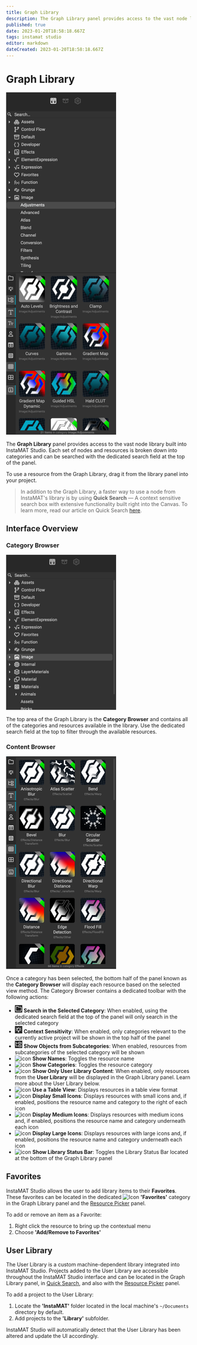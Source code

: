 ```yaml
---
title: Graph Library
description: The Graph Library panel provides access to the vast node library built into InstaMAT Studio.
published: true
date: 2023-01-20T18:58:18.667Z
tags: instamat studio
editor: markdown
dateCreated: 2023-01-20T18:58:18.667Z
---
```


# Graph Library

<img src="/instamat_studio/canvas/graph_library.png" width="300"/>

The **Graph Library** panel provides access to the vast node library built into InstaMAT Studio. Each set of nodes and resources is broken down into categories and can be searched with the dedicated search field at the top of the panel.

To use a resource from the Graph Library, drag it from the library panel into your project.

>In addition to the Graph Library, a faster way to use a node from InstaMAT's library is by using **Quick Search** — A context sensitive search box with extensive functionality built right into the Canvas. To learn more, read our article on Quick Search <a href="">here</a>.

## Interface Overview

### Category Browser
<img src="/instamat_studio/canvas/gl_top.png" width="300"/>

The top area of the Graph Library is the **Category Browser** and contains all of the categories and resources available in the library. Use the dedicated search field at the top to filter through the available resources.

### Content Browser

<img src="/instamat_studio/canvas/gl_bottom.png" width="300"/>

Once a category has been selected, the bottom half of the panel known as the **Category Browser** will display each resource based on the selected view method. The Category Browser contains a dedicated toolbar with the following actions:

- ![icon](/instamat_studio/canvas/search_in_selected_category_icon.png) **Search in the Selected Category**: When enabled, using the dedicated search field at the top of the panel will only search in the selected category
- ![icon](/instamat_studio/canvas/context_sensitivity_icon.png) **Context Sensitivity**: When enabled, only categories relevant to the currently active project will be shown in the top half of the panel
- ![icon](/instamat_studio/canvas/show_objects_from_subcategories_icon.png) **Show Objects from Subcategories**: When enabled, resources from subcategories of the selected category will be shown
- ![icon](Images/Show_Names_Icon.png) **Show Names**: Toggles the resource name
- ![icon](Images/Show_Categories_Icon.png) **Show Categories**: Toggles the resource category
- ![icon](Images/Show_Only_User_Library_Content_Icon.png) **Show Only User Library Content**: When enabled, only resources from the **User Library** will be displayed in the Graph Library panel. Learn more about the User Library below.
- ![icon](Images/Use_A_Table_View_Icon.png) **Use a Table View**: Displays resources in a table view format
- ![icon](Images/Display_Small_Icons_Icon.png) **Display Small Icons**: Displays resources with small icons and, if enabled, positions the resource name and category to the right of each icon
- ![icon](Images/Display_Medium_Icons_Icon.png) **Display Medium Icons**: Displays resources with medium icons and, if enabled, positions the resource name and category underneath each icon
- ![icon](Images/Display_Large_Icons_Icon.png) **Display Large Icons**: Displays resources with large icons and, if enabled, positions the resource name and category underneath each icon
- ![icon](Images/Show_Library_Status_Bar_Icon.png)  **Show Library Status Bar**: Toggles the Library Status Bar located at the bottom of the Graph Library panel


## Favorites
InstaMAT Studio allows the user to add library items to their **Favorites**. These favorites can be located in the dedicated ![Icon](Images/Favorites_Icon.png) **'Favorites'** category in the Graph Library panel and the <a href="">Resource Picker</a> panel.

To add or remove an item as a Favorite:

1. Right click the resource to bring up the contextual menu
2. Choose **'Add/Remove to Favorites'**


## User Library
The User Library is a custom machine-dependent library integrated into InstaMAT Studio. Projects added to the User Library are accessible throughout the InstaMAT Studio interface and can be located in the Graph Library panel, in <a href="Quick_Search.html">Quick Search</a>, and also with the <a href="">Resource Picker</a> panel.

To add a project to the User Library:

1. Locate the **'InstaMAT'** folder located in the local machine's `~/Documents` directory by default.
2. Add projects to the **'Library'** subfolder.

InstaMAT Studio will automatically detect that the User Library has been altered and update the UI accordingly.
